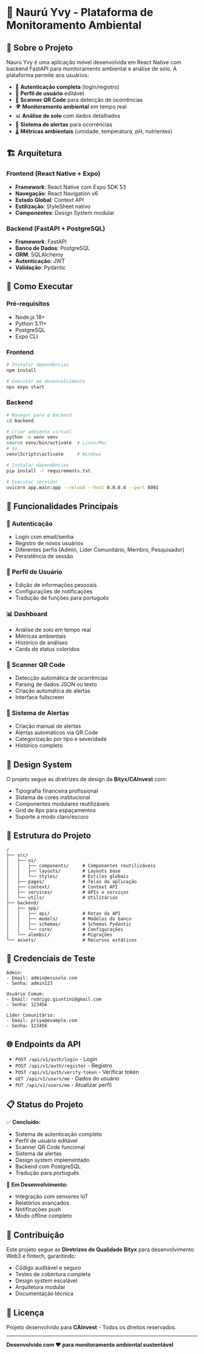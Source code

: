 # 🌱 Naurú Yvy - Plataforma de Monitoramento Ambiental

## 📱 Sobre o Projeto

Naurú Yvy é uma aplicação móvel desenvolvida em React Native com backend FastAPI para monitoramento ambiental e análise de solo. A plataforma permite aos usuários:

- 🔐 **Autenticação completa** (login/registro)
- 👤 **Perfil de usuário** editável
- 📱 **Scanner QR Code** para detecção de ocorrências
- 🌍 **Monitoramento ambiental** em tempo real
- 📊 **Análise de solo** com dados detalhados
- 🚨 **Sistema de alertas** para ocorrências
- 🌡️ **Métricas ambientais** (umidade, temperatura, pH, nutrientes)

## 🏗️ Arquitetura

### Frontend (React Native + Expo)
- **Framework**: React Native com Expo SDK 53
- **Navegação**: React Navigation v6
- **Estado Global**: Context API
- **Estilização**: StyleSheet nativo
- **Componentes**: Design System modular

### Backend (FastAPI + PostgreSQL)
- **Framework**: FastAPI
- **Banco de Dados**: PostgreSQL
- **ORM**: SQLAlchemy
- **Autenticação**: JWT
- **Validação**: Pydantic

## 🚀 Como Executar

### Pré-requisitos
- Node.js 18+
- Python 3.11+
- PostgreSQL
- Expo CLI

### Frontend
```bash
# Instalar dependências
npm install

# Executar em desenvolvimento
npx expo start
```

### Backend
```bash
# Navegar para o backend
cd backend

# Criar ambiente virtual
python -m venv venv
source venv/bin/activate  # Linux/Mac
# ou
venv\Scripts\activate     # Windows

# Instalar dependências
pip install -r requirements.txt

# Executar servidor
uvicorn app.main:app --reload --host 0.0.0.0 --port 8001
```

## 📱 Funcionalidades Principais

### 🔐 Autenticação
- Login com email/senha
- Registro de novos usuários
- Diferentes perfis (Admin, Líder Comunitário, Membro, Pesquisador)
- Persistência de sessão

### 👤 Perfil de Usuário
- Edição de informações pessoais
- Configurações de notificações
- Tradução de funções para português

### 📊 Dashboard
- Análise de solo em tempo real
- Métricas ambientais
- Histórico de análises
- Cards de status coloridos

### 📱 Scanner QR Code
- Detecção automática de ocorrências
- Parsing de dados JSON ou texto
- Criação automática de alertas
- Interface fullscreen

### 🚨 Sistema de Alertas
- Criação manual de alertas
- Alertas automáticos via QR Code
- Categorização por tipo e severidade
- Histórico completo

## 🎨 Design System

O projeto segue as diretrizes de design da **Bityx/CAInvest** com:
- Tipografia financeira profissional
- Sistema de cores institucional
- Componentes modulares reutilizáveis
- Grid de 8px para espaçamentos
- Suporte a modo claro/escuro

## 🔧 Estrutura do Projeto

```
/
├── src/
│   ├── ui/
│   │   ├── components/     # Componentes reutilizáveis
│   │   ├── layouts/        # Layouts base
│   │   └── styles/         # Estilos globais
│   ├── pages/              # Telas da aplicação
│   ├── context/            # Context API
│   ├── services/           # APIs e serviços
│   └── utils/              # Utilitários
├── backend/
│   ├── app/
│   │   ├── api/            # Rotas da API
│   │   ├── models/         # Modelos do banco
│   │   ├── schemas/        # Schemas Pydantic
│   │   └── core/           # Configurações
│   └── alembic/            # Migrações
└── assets/                 # Recursos estáticos
```

## 🧪 Credenciais de Teste

```
Admin:
- Email: admin@ecosolo.com
- Senha: admin123

Usuário Comum:
- Email: rodrigo.giuntini@gmail.com
- Senha: 123456

Líder Comunitário:
- Email: priya@example.com
- Senha: 123456
```

## 🌐 Endpoints da API

- `POST /api/v1/auth/login` - Login
- `POST /api/v1/auth/register` - Registro
- `POST /api/v1/auth/verify-token` - Verificar token
- `GET /api/v1/users/me` - Dados do usuário
- `PUT /api/v1/users/me` - Atualizar perfil

## 📋 Status do Projeto

✅ **Concluído:**
- Sistema de autenticação completo
- Perfil de usuário editável
- Scanner QR Code funcional
- Sistema de alertas
- Design system implementado
- Backend com PostgreSQL
- Tradução para português

🔄 **Em Desenvolvimento:**
- Integração com sensores IoT
- Relatórios avançados
- Notificações push
- Modo offline completo

## 🤝 Contribuição

Este projeto segue as **Diretrizes de Qualidade Bityx** para desenvolvimento Web3 e fintech, garantindo:
- Código auditável e seguro
- Testes de cobertura completa
- Design system escalável
- Arquitetura modular
- Documentação técnica

## 📄 Licença

Projeto desenvolvido para **CAInvest** - Todos os direitos reservados.

---

**Desenvolvido com ❤️ para monitoramento ambiental sustentável** 